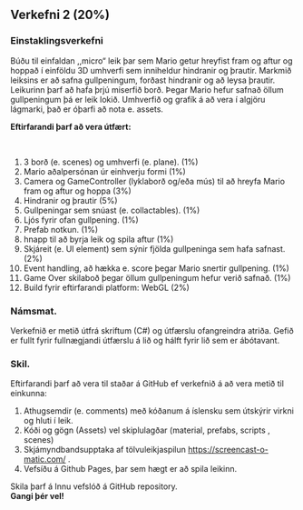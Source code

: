 ## Verkefni 2 (20%)
### Einstaklingsverkefni

Búðu til einfaldan ,,micro“ leik þar sem Mario getur hreyfist fram og aftur og hoppað í einföldu 3D umhverfi sem inniheldur hindranir og þrautir. Markmið leiksins er að safna gullpeningum, forðast hindranir og að leysa þrautir. Leikurinn þarf að hafa þrjú miserfið borð. Þegar Mario hefur safnað öllum gullpeningum þá er leik lokið. Umhverfið og grafík á að vera í algjöru lágmarki, það er óþarfi að nota e. assets.

**Eftirfarandi þarf að vera útfært:**

<br>

1. 3 borð (e. scenes) og umhverfi (e. plane).  (1%)
1. Mario aðalpersónan úr einhverju formi (1%)
1. Camera og GameController (lyklaborð og/eða mús) til að hreyfa Mario fram og aftur og hoppa (3%)
1. Hindranir og þrautir (5%) 
1. Gullpeningar sem snúast (e. collactables). (1%)
1. Ljós fyrir ofan gullpening. (1%)
1. Prefab notkun. (1%)
1. hnapp til að byrja leik og spila aftur (1%)
1. Skjáreit (e. UI element) sem sýnir fjölda gullpeninga sem hafa safnast. (2%)
1. Event handling, að hækka e. score þegar Mario snertir gullpening. (1%)
1. Game Over skilaboð þegar öllum gullpeningum hefur verið safnað. (1%)
1. Build fyrir eftirfarandi platform: WebGL (2%)

### Námsmat.
Verkefnið er metið útfrá skriftum (C#) og útfærslu ofangreindra atriða.
Gefið er fullt fyrir fullnægjandi útfærslu á lið og hálft fyrir lið sem er ábótavant.

### Skil.
Eftirfarandi þarf að vera til staðar á GitHub ef verkefnið á að vera metið til einkunna:

1. Athugsemdir (e. comments) með kóðanum á íslensku sem útskýrir virkni og hluti í leik.
1. Kóði og gögn (Assets) vel skiplulagðar (material, prefabs, scripts , scenes)
1. Skjámyndbandsupptaka af tölvuleikjaspilun https://screencast-o-matic.com/ . 
1. Vefsíðu á Github Pages, þar sem hægt er að spila leikinn.

Skila þarf á Innu vefslóð á GitHub repository. <br>
**Gangi þér vel!**

